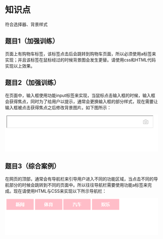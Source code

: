 # 知识点

符合选择器、背景样式

## 题目1（加强训练）

​		页面上有购物车标签，该标签点击后会跳转到购物车页面，所以必须使用a标签来实现；并且该标签在鼠标经过的时候背景图会发生更替。请使用css和HTML代码实现以上效果。



## 题目2（加强训练）

在页面中，输入框使用功能input标签来实现，当鼠标点击输入框的时候，输入框会获得焦点，同时为了给用户以提示，通常会更换输入框的部分样式，现在需要让输入框被点击获得焦点之后修改背景图片。如下图所示：

![](images\百度输入框.gif)



## 题目3（综合案例）

在网页的顶部，通常会有导航栏来引导用户进入不同的功能区域，当点击不同的导航部分的时候会跳转到不同的页面中。所以往往导航栏需要使用功能a标签来完成。现在请使用HTML与CSS来实现以下所示导航栏：

![](images\导航栏.gif)


